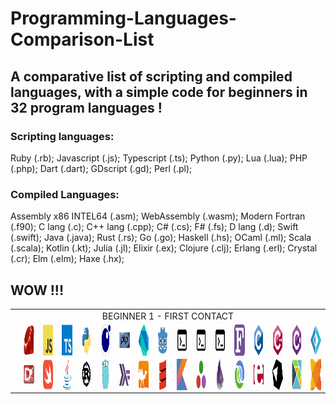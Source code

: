 # Programming-Languages-Comparison-List

## A comparative list of scripting and compiled languages, with a simple code for beginners in 32 program languages !


### Scripting languages:
Ruby (.rb);
Javascript (.js);
Typescript (.ts);
Python (.py);
Lua (.lua);
PHP (.php);
Dart (.dart);
GDscript (.gd);
Perl (.pl);

### Compiled Languages:
Assembly x86 INTEL64 (.asm);
WebAssembly (.wasm);
Modern Fortran (.f90);
C lang (.c);
C++ lang (.cpp);
C# (.cs);
F# (.fs);
D lang (.d);
Swift (.swift);
Java (.java);
Rust (.rs);
Go (.go);
Haskell (.hs);
OCaml (.ml);
Scala (.scala);
Kotlin (.kt);
Julia (.jl);
Elixir (.ex);
Clojure (.clj);
Erlang (.erl);
Crystal (.cr);
Elm (.elm);
Haxe (.hx);

## WOW !!!

<html>
<table align="center">
        <tr>
            <td colspan="34" align="center">BEGINNER 1 - FIRST CONTACT</td>
        </tr>
        <tr>
            <td align="center"></td>
            <td align="center">
                <a href="" title="Ruby">
                    <img align="center" height="50" src="Arquives/img/svg/devicon/ruby-original.svg"/>
                </a>
            </td>
            <td align="center">
                <a href="" title="JavaScript">
                    <img align="center" height="50" src="Arquives/img/svg/devicon/javascript-original.svg"/>
                </a>
            </td>
            <td align="center">
                <a href="" title="Typescript">
                    <img align="center" height="50" src="Arquives/img/svg/devicon/typescript-original.svg"/>
                </a>
            </td>
            <td align="center">
                <a href="" title="Python">
                    <img align="center" height="50" src="Arquives/img/svg/devicon/python-original.svg"/>
                </a>
            </td>
            <td align="center">
                <a href="" title="Lua">
                    <img align="center" height="50" src="Arquives/img/svg/devicon/lua-original.svg"/>
                </a>
            </td>
            <td align="center">
                <a href="" title="PHP">
                    <img align="center" height="50" src="Arquives/img/svg/devicon/php-original.svg"/>
                </a>
            </td>
            <td align="center">
                <a href="" title="Dart">
                    <img align="center" height="50" src="Arquives/img/svg/devicon/dart-original.svg"/>
                </a>
            </td>
            <td align="center">
                <a href="" title="GDscript">
                    <img align="center" height="50" src="Arquives/img/svg/devicon/godot-original.svg"/>
                </a>
            </td>
            <td align="center">
                <a href="" title="Perl">
                    <img align="center" height="50" src="Arquives/img/svg/fontsGoogle/terminal_FILL0_wght400_GRAD0_opsz48.svg"/>
                </a>
            </td>
            <td align="center">
                <a href="" title="Assembly INTEL64">
                    <img align="center" height="50" src="Arquives/img/svg/fontsGoogle/terminal_FILL0_wght400_GRAD0_opsz48.svg"/>
                </a>
            </td>
            <td align="center">
                <a href="" title="WebAssembly">
                    <img align="center" height="50" src="Arquives/img/svg/fontsGoogle/terminal_FILL0_wght400_GRAD0_opsz48.svg"/>
                </a>
            </td>
            <td align="center">
                <a href="" title="Modern Fortran">
                    <img align="center" height="50" src="Arquives/img/svg/wikimedia/Fortran_logo.svg"/>
                </a>
            </td>
            <td align="center">
                <a href="" title="C lang">
                    <img align="center" height="50" src="Arquives/img/svg/devicon/c-original.svg"/>
                </a>
            </td>
            <td align="center">
                <a href="" title="C++ lang">
                    <img align="center" height="50" src="Arquives/img/svg/devicon/cplusplus-original.svg"/>
                </a>
            </td>
            <td align="center">
                <a href="" title="C#">
                    <img align="center" height="50" src="Arquives/img/svg/devicon/csharp-original.svg"/>
                </a>
            </td>
            <td align="center">
                <a href="" title="F#">
                    <img align="center" height="50" src="Arquives/img/svg/devicon/fsharp-original.svg"/>
                </a>
            </td>
        </tr>
        <tr>
            <td align="center"></td>
            <td align="center">
                <a href="" title="D lang">
                    <img align="center" height="30rem" src="Arquives/img/svg/wikimedia/D_Programming_Language_logo.svg"/>
                </a>
            </td>
            <td align="center">
                <a href="" title="Swift">
                    <img align="center" height="50" src="Arquives/img/svg/devicon/swift-original.svg"/>
                </a>
            </td>
            <td align="center">
                <a href="" title="Java">
                    <img align="center" height="50" src="Arquives/img/svg/devicon/java-original.svg"/>
                </a>
            </td>
            <td align="center">
                <a href="" title="Rust">
                    <img align="center" height="50" src="Arquives/img/svg/devicon/rust-plain.svg"/>
                </a>
            </td>
            <td align="center">
                <a href="" title="Go">
                    <img align="center" height="50" src="Arquives/img/svg/devicon/go-original.svg"/>
                </a>
            </td>
            <td align="center">
                <a href="" title="Haskell">
                    <img align="center" height="50" src="Arquives/img/svg/devicon/haskell-original.svg"/>
                </a>
            </td>
            <td align="center">
                <a href="" title="OCaml">
                    <img align="center" height="50" src="Arquives/img/svg/devicon/ocaml-original.svg"/>
                </a>
            </td>
            <td align="center">
                <a href="" title="Scala">
                    <img align="center" height="50" src="Arquives/img/svg/devicon/scala-original.svg"/>
                </a>
            </td>
            <td align="center">
                <a href="" title="Kotlin">
                    <img align="center" height="50" src="Arquives/img/svg/devicon/kotlin-original.svg"/>
                </a>
            </td>
            <td align="center">
                <a href="" title="Julia">
                    <img align="center" height="50" src="Arquives/img/svg/devicon/julia-original.svg"/>
                </a>
            </td>
            <td align="center">
                <a href="" title="Elixir">
                    <img align="center" height="50" src="Arquives/img/svg/devicon/elixir-original.svg"/>
                </a>
            </td>
            <td align="center">
                <a href="" title="Clojure">
                    <img align="center" height="50" src="Arquives/img/svg/devicon/clojure-original.svg"/>
                </a>
            </td>
            <td align="center">
                <a href="" title="Erlang">
                    <img align="center" height="50" src="Arquives/img/svg/devicon/erlang-original.svg"/>
                </a>
            </td>
            <td align="center">
                <a href="" title="Crystal">
                    <img align="center" height="50" src="Arquives/img/svg/devicon/crystal-original.svg"/>
                </a>
            </td>
            <td align="center">
                <a href="" title="Elm">
                    <img align="center" height="50" src="Arquives/img/svg/devicon/elm-original.svg"/>
                </a>
            </td>
            <td align="center">
                <a href="" title="Haxe">
                    <img align="center" height="50" src="Arquives/img/svg/devicon/haxe-original.svg"/>
                </a>
            </td>
        </tr>
</html>